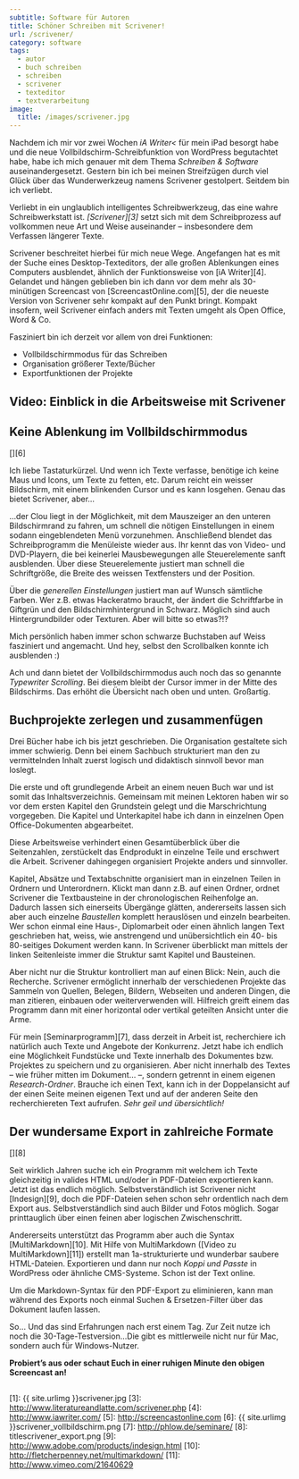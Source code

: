 ```yaml
---
subtitle: Software für Autoren
title: Schöner Schreiben mit Scrivener!
url: /scrivener/
category: software
tags:
  - autor
  - buch schreiben
  - schreiben
  - scrivener
  - texteditor
  - textverarbeitung
image:
  title: /images/scrivener.jpg
---
```

Nachdem ich mir vor zwei Wochen *iA Writer<* für mein iPad besorgt habe und die neue Vollbildschirm-Schreibfunktion von WordPress begutachtet habe, habe ich mich genauer mit dem Thema *Schreiben & Software* auseinandergesetzt. Gestern bin ich bei meinen Streifzügen durch viel Glück über das Wunderwerkzeug namens Scrivener gestolpert. Seitdem bin ich verliebt.


Verliebt in ein unglaublich intelligentes Schreibwerkzeug, das eine wahre Schreibwerkstatt ist. *[Scrivener][3]* setzt sich mit dem Schreibprozess auf vollkommen neue Art und Weise auseinander – insbesondere dem Verfassen längerer Texte.

Scrivener beschreitet hierbei für mich neue Wege. Angefangen hat es mit der Suche eines Desktop-Texteditors, der alle großen Ablenkungen eines Computers ausblendet, ähnlich der Funktionsweise von [iA Writer][4]. Gelandet und hängen geblieben bin ich dann vor dem mehr als 30-minütigen Screencast von [ScreencastOnline.com][5], der die neueste Version von Scrivener sehr kompakt auf den Punkt bringt. Kompakt insofern, weil Scrivener einfach anders mit Texten umgeht als Open Office, Word & Co.

Fasziniert bin ich derzeit vor allem von drei Funktionen:

  * Vollbildschirmmodus für das Schreiben
  * Organisation größerer Texte/Bücher
  * Exportfunktionen der Projekte

## Video: Einblick in die Arbeitsweise mit Scrivener 



## Keine Ablenkung im Vollbildschirmmodus

[<img title="scrivener_vollbildschirm" src="{{ site.urlimg }}scrivener_vollbildschirm.png" alt="" />][6]

Ich liebe Tastaturkürzel. Und wenn ich Texte verfasse, benötige ich keine Maus und Icons, um Texte zu fetten, etc. Darum reicht ein weisser Bildschirm, mit einem blinkenden Cursor und es kann losgehen. Genau das bietet Scrivener, aber…

…der Clou liegt in der Möglichkeit, mit dem Mauszeiger an den unteren Bildschirmrand zu fahren, um schnell die nötigen Einstellungen in einem sodann eingeblendeten Menü vorzunehmen. Anschließend blendet das Schreibprogramm die Menüleiste wieder aus. Ihr kennt das von Video- und DVD-Playern, die bei keinerlei Mausbewegungen alle Steuerelemente sanft ausblenden. Über diese Steuerelemente justiert man schnell die Schriftgröße, die Breite des weissen Textfensters und der Position.

Über die *generellen Einstellungen* justiert man auf Wunsch sämtliche Farben. Wer z.B. etwas Hackeratmo braucht, der ändert die Schriftfarbe in Giftgrün und den Bildschirmhintergrund in Schwarz. Möglich sind auch Hintergrundbilder oder Texturen. Aber will bitte so etwas?!?

Mich persönlich haben immer schon schwarze Buchstaben auf Weiss fasziniert und angemacht. Und hey, selbst den Scrollbalken konnte ich ausblenden :)

Ach und dann bietet der Vollbildschirmmodus auch noch das so genannte *Typewriter Scrolling*. Bei diesem bleibt der Cursor immer in der Mitte des Bildschirms. Das erhöht die Übersicht nach oben und unten. Großartig.


## Buchprojekte zerlegen und zusammenfügen 

Drei Bücher habe ich bis jetzt geschrieben. Die Organisation gestaltete sich immer schwierig. Denn bei einem Sachbuch strukturiert man den zu vermittelnden Inhalt zuerst logisch und didaktisch sinnvoll bevor man loslegt.

Die erste und oft grundlegende Arbeit an einem neuen Buch war und ist somit das Inhaltsverzeichnis. Gemeinsam mit meinen Lektoren haben wir so vor dem ersten Kapitel den Grundstein gelegt und die Marschrichtung vorgegeben. Die Kapitel und Unterkapitel habe ich dann in einzelnen Open Office-Dokumenten abgearbeitet.

Diese Arbeitsweise verhindert einen Gesamtüberblick über die Seitenzahlen, zerstückelt das Endprodukt in einzelne Teile und erschwert die Arbeit. Scrivener dahingegen organisiert Projekte anders und sinnvoller.

Kapitel, Absätze und Textabschnitte organisiert man in einzelnen Teilen in Ordnern und Unterordnern. Klickt man dann z.B. auf einen Ordner, ordnet Scrivener die Textbausteine in der chronologischen Reihenfolge an. Dadurch lassen sich einerseits Übergänge glätten, andererseits lassen sich aber auch einzelne *Baustellen* komplett herauslösen und einzeln bearbeiten. Wer schon einmal eine Haus-, Diplomarbeit oder einen ähnlich langen Text geschrieben hat, weiss, wie anstrengend und unübersichtlich ein 40- bis 80-seitiges Dokument werden kann. In Scrivener überblickt man mittels der linken Seitenleiste immer die Struktur samt Kapitel und Bausteinen.

Aber nicht nur die Struktur kontrolliert man auf einen Blick: Nein, auch die Recherche. Scrivener ermöglicht innerhalb der verschiedenen Projekte das Sammeln von Quellen, Belegen, Bildern, Webseiten und anderen Dingen, die man zitieren, einbauen oder weiterverwenden will. Hilfreich greift einem das Programm dann mit einer horizontal oder vertikal geteilten Ansicht unter die Arme.

Für mein [Seminarprogramm][7], dass derzeit in Arbeit ist, recherchiere ich natürlich auch Texte und Angebote der Konkurrenz. Jetzt habe ich endlich eine Möglichkeit Fundstücke und Texte innerhalb des Dokumentes bzw. Projektes zu speichern und zu organisieren. Aber nicht innerhalb des Textes – wie früher mitten im Dokument… –, sondern getrennt in einem eigenen *Research-Ordner*. Brauche ich einen Text, kann ich in der Doppelansicht auf der einen Seite meinen eigenen Text und auf der anderen Seite den recherchiereten Text aufrufen. *Sehr geil und übersichtlich!*


## Der wundersame Export in zahlreiche Formate

[<img title="scrivener_export" src="{{ site.urlimg }}scrivener_export.png" alt="" />][8]

Seit wirklich Jahren suche ich ein Programm mit welchem ich Texte gleichzeitig in valides HTML und/oder in PDF-Dateien exportieren kann. Jetzt ist das endlich möglich. Selbstverständlich ist Scrivener nicht [Indesign][9], doch die PDF-Dateien sehen schon sehr ordentlich nach dem Export aus. Selbstverständlich sind auch Bilder und Fotos möglich. Sogar printtauglich über einen feinen aber logischen Zwischenschritt.

Andererseits unterstützt das Programm aber auch die Syntax [MultiMarkdown][10]. Mit Hilfe von MultiMarkdown ([Video zu MultiMarkdown][11]) erstellt man 1a-strukturierte und wunderbar saubere HTML-Dateien. Exportieren und dann nur noch *Koppi und Passte* in WordPress oder ähnliche CMS-Systeme. Schon ist der Text online.

Um die Markdown-Syntax für den PDF-Export zu eliminieren, kann man während des Exports noch einmal Suchen & Ersetzen-Filter über das Dokument laufen lassen.

So… Und das sind Erfahrungen nach erst einem Tag. Zur Zeit nutze ich noch die 30-Tage-Testversion…Die gibt es mittlerweile nicht nur für Mac, sondern auch für Windows-Nutzer.

**Probiert’s aus oder schaut Euch in einer ruhigen Minute den obigen Screencast an!**

<img src='http://vg02.met.vgwort.de/na/32972296b81d42738301e979897c61f9' width='1' height='1' alt='' />

 [1]: {{ site.urlimg }}scrivener.jpg
 [3]: http://www.literatureandlatte.com/scrivener.php
 [4]: http://www.iawriter.com/
 [5]: http://screencastonline.com
 [6]: {{ site.urlimg }}scrivener_vollbildschirm.png
 [7]: http://phlow.de/seminare/
 [8]: titlescrivener_export.png
 [9]: http://www.adobe.com/products/indesign.html
 [10]: http://fletcherpenney.net/multimarkdown/
 [11]: http://www.vimeo.com/21640629